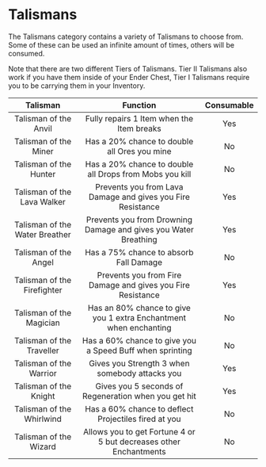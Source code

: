 # Talismans
The Talismans category contains a variety of Talismans to choose from.
Some of these can be used an infinite amount of times, others will be consumed.

Note that there are two different Tiers of Talismans.
Tier II Talismans also work if you have them inside of your Ender Chest,
Tier I Talismans require you to be carrying them in your Inventory.

| Talisman | Function | Consumable |
| :----: |:----------------: | :-----------: |
|Talisman of the Anvil|Fully repairs 1 Item when the Item breaks|Yes|
|Talisman of the Miner|Has a 20% chance to double all Ores you mine|No|
|Talisman of the Hunter|Has a 20% chance to double all Drops from Mobs you kill|No|
|Talisman of the Lava Walker|Prevents you from Lava Damage and gives you Fire Resistance|Yes|
|Talisman of the Water Breather|Prevents you from Drowning Damage and gives you Water Breathing|Yes|
|Talisman of the Angel|Has a 75% chance to absorb Fall Damage|No|
|Talisman of the Firefighter|Prevents you from Fire Damage and gives you Fire Resistance|Yes|
|Talisman of the Magician|Has an 80% chance to give you 1 extra Enchantment when enchanting|No|
|Talisman of the Traveller|Has a 60% chance to give you a Speed Buff when sprinting|No|
|Talisman of the Warrior|Gives you Strength 3 when somebody attacks you|Yes|
|Talisman of the Knight|Gives you 5 seconds of Regeneration when you get hit|Yes|
|Talisman of the Whirlwind|Has a 60% chance to deflect Projectiles fired at you|No|
|Talisman of the Wizard|Allows you to get Fortune 4 or 5 but decreases other Enchantments|No|